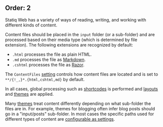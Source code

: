 Order: 2
---
Statiq Web has a variety of ways of reading, writing, and working with different kinds of content.

Content files should be placed in the `input` folder (or a sub-folder) and are processed based on their media type (which is determined by file extension). The following extensions are recognized by default:

- `.html` processes the file as plain HTML.
- `.md` processes the file as [Markdown](xref:web-markdown).
- `.cshtml` processes the file as [Razor](xref:web-razor).

The `ContentFiles` [setting](xref:web-settings) controls how content files are located and is set to `**/{!_,}*.{html,cshtml,md}` by default.

In all cases, global processing such as [shortcodes](xref:web-shortcodes) is performed and [layouts](xref:web-templates#layouts) and [themes](xref:web-themes) are applied.

Many [themes](xref:web-themes) treat content differently depending on what sub-folder the files are in. For example, themes for blogging often infer blog posts should go in a "input/posts" sub-folder. In most cases the specific paths used for different types of content are [configurable as settings](xref:web-settings).